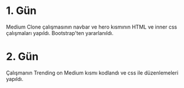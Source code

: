 # 1. Gün

Medium Clone çalışmasının navbar ve hero kısmının HTML ve inner css çalışmaları yapıldı. Bootstrap'ten yararlanıldı.

# 2. Gün

Çalışmanın Trending on Medium kısmı kodlandı ve css ile düzenlemeleri yapıldı.
